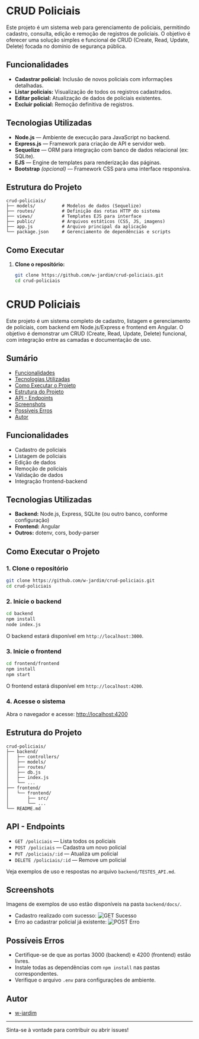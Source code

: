 # CRUD Policiais

Este projeto é um sistema web para gerenciamento de policiais, permitindo cadastro, consulta, edição e remoção de registros de policiais. O objetivo é oferecer uma solução simples e funcional de CRUD (Create, Read, Update, Delete) focada no domínio de segurança pública.

## Funcionalidades

- **Cadastrar policial:** Inclusão de novos policiais com informações detalhadas.
- **Listar policiais:** Visualização de todos os registros cadastrados.
- **Editar policial:** Atualização de dados de policiais existentes.
- **Excluir policial:** Remoção definitiva de registros.

## Tecnologias Utilizadas

- **Node.js** — Ambiente de execução para JavaScript no backend.
- **Express.js** — Framework para criação de API e servidor web.
- **Sequelize** — ORM para integração com banco de dados relacional (ex: SQLite).
- **EJS** — Engine de templates para renderização das páginas.
- **Bootstrap** *(opcional)* — Framework CSS para uma interface responsiva.

## Estrutura do Projeto

```
crud-policiais/
├── models/          # Modelos de dados (Sequelize)
├── routes/          # Definição das rotas HTTP do sistema
├── views/           # Templates EJS para interface
├── public/          # Arquivos estáticos (CSS, JS, imagens)
├── app.js           # Arquivo principal da aplicação
└── package.json     # Gerenciamento de dependências e scripts
```

## Como Executar

1. **Clone o repositório:**
   ```bash
   git clone https://github.com/w-jardim/crud-policiais.git
   cd crud-policiais
   ```

# CRUD Policiais

Este projeto é um sistema completo de cadastro, listagem e gerenciamento de policiais, com backend em Node.js/Express e frontend em Angular. O objetivo é demonstrar um CRUD (Create, Read, Update, Delete) funcional, com integração entre as camadas e documentação de uso.

## Sumário
- [Funcionalidades](#funcionalidades)
- [Tecnologias Utilizadas](#tecnologias-utilizadas)
- [Como Executar o Projeto](#como-executar-o-projeto)
- [Estrutura do Projeto](#estrutura-do-projeto)
- [API - Endpoints](#api---endpoints)
- [Screenshots](#screenshots)
- [Possíveis Erros](#possíveis-erros)
- [Autor](#autor)

## Funcionalidades
- Cadastro de policiais
- Listagem de policiais
- Edição de dados
- Remoção de policiais
- Validação de dados
- Integração frontend-backend

## Tecnologias Utilizadas
- **Backend:** Node.js, Express, SQLite (ou outro banco, conforme configuração)
- **Frontend:** Angular
- **Outros:** dotenv, cors, body-parser

## Como Executar o Projeto

### 1. Clone o repositório
```bash
git clone https://github.com/w-jardim/crud-policiais.git
cd crud-policiais
```

### 2. Inicie o backend
```bash
cd backend
npm install
node index.js
```
O backend estará disponível em `http://localhost:3000`.

### 3. Inicie o frontend
```bash
cd frontend/frontend
npm install
npm start
```
O frontend estará disponível em `http://localhost:4200`.

### 4. Acesse o sistema
Abra o navegador e acesse: [http://localhost:4200](http://localhost:4200)

## Estrutura do Projeto
```
crud-policiais/
├── backend/
│   ├── controllers/
│   ├── models/
│   ├── routes/
│   ├── db.js
│   ├── index.js
│   └── ...
├── frontend/
│   └── frontend/
│       ├── src/
│       └── ...
└── README.md
```

## API - Endpoints

- `GET /policiais` — Lista todos os policiais
- `POST /policiais` — Cadastra um novo policial
- `PUT /policiais/:id` — Atualiza um policial
- `DELETE /policiais/:id` — Remove um policial

Veja exemplos de uso e respostas no arquivo `backend/TESTES_API.md`.

## Screenshots

Imagens de exemplos de uso estão disponíveis na pasta `backend/docs/`.

- Cadastro realizado com sucesso: ![GET Sucesso](backend/docs/get-sucesso.png)
- Erro ao cadastrar policial já existente: ![POST Erro](backend/docs/post-erro-ja-cadastrado.png)

## Possíveis Erros
- Certifique-se de que as portas 3000 (backend) e 4200 (frontend) estão livres.
- Instale todas as dependências com `npm install` nas pastas correspondentes.
- Verifique o arquivo `.env` para configurações de ambiente.

## Autor
- [w-jardim](https://github.com/w-jardim)

---

Sinta-se à vontade para contribuir ou abrir issues!

